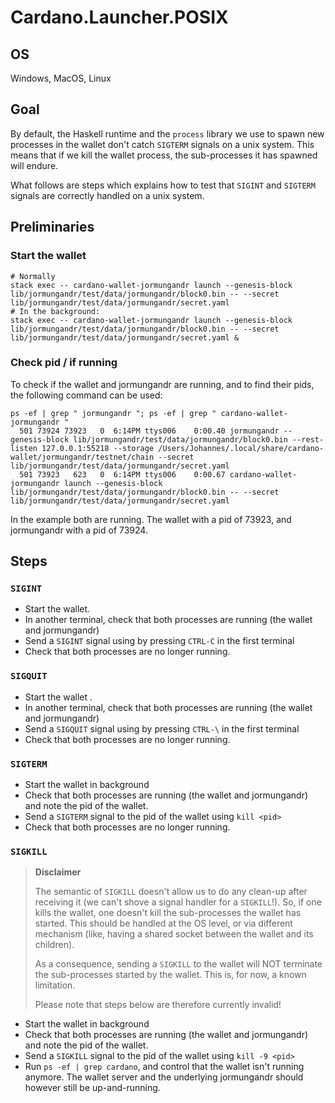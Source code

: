 # Cardano.Launcher.POSIX

## OS

Windows, MacOS, Linux

## Goal

By default, the Haskell runtime and the `process` library we use to spawn new
processes in the wallet don't catch `SIGTERM` signals on a unix system. This
means that if we kill the wallet process, the sub-processes it has spawned
will endure.

What follows are steps which explains how to test that `SIGINT` and `SIGTERM`
signals are correctly handled on a unix system.

## Preliminaries
### Start the wallet

```
# Normally
stack exec -- cardano-wallet-jormungandr launch --genesis-block lib/jormungandr/test/data/jormungandr/block0.bin -- --secret lib/jormungandr/test/data/jormungandr/secret.yaml
# In the background:
stack exec -- cardano-wallet-jormungandr launch --genesis-block lib/jormungandr/test/data/jormungandr/block0.bin -- --secret lib/jormungandr/test/data/jormungandr/secret.yaml &
```

### Check pid / if running

To check if the wallet and jormungandr are running, and to find their pids, the following
command can be used:

```
ps -ef | grep " jormungandr "; ps -ef | grep " cardano-wallet-jormungandr "
  501 73924 73923   0  6:14PM ttys006    0:00.40 jormungandr --genesis-block lib/jormungandr/test/data/jormungandr/block0.bin --rest-listen 127.0.0.1:55218 --storage /Users/Johannes/.local/share/cardano-wallet/jormungandr/testnet/chain --secret lib/jormungandr/test/data/jormungandr/secret.yaml
  501 73923   623   0  6:14PM ttys006    0:00.67 cardano-wallet-jormungandr launch --genesis-block lib/jormungandr/test/data/jormungandr/block0.bin -- --secret lib/jormungandr/test/data/jormungandr/secret.yaml
```

In the example both are running. The wallet with a pid of 73923, and
jormungandr with a pid of 73924.

## Steps

### `SIGINT`

- Start the wallet.
- In another terminal, check that both processes are running (the wallet and jormungandr)
- Send a `SIGINT` signal using by pressing `CTRL-C` in the first terminal
- Check that both processes are no longer running.


### `SIGQUIT`

- Start the wallet .
- In another terminal, check that both processes are running (the wallet and jormungandr)
- Send a `SIGQUIT` signal using by pressing `CTRL-\` in the first terminal
- Check that both processes are no longer running.

### `SIGTERM`

- Start the wallet in background
- Check that both processes are running (the wallet and jormungandr)
  and note the pid of the wallet.
- Send a `SIGTERM` signal to the pid of the wallet using `kill <pid>`
- Check that both processes are no longer running.


### `SIGKILL`

> **Disclaimer**
>
> The semantic of `SIGKILL` doesn't allow us to do any clean-up after receiving
> it (we can't shove a signal handler for a `SIGKILL`!). So, if one kills the
> wallet, one doesn't kill the sub-processes the wallet has started. This
> should be handled at the OS level, or via different mechanism (like, having a
> shared socket between the wallet and its children).
>
> As a consequence, sending a `SIGKILL` to the wallet will NOT terminate the
> sub-processes started by the wallet. This is, for now, a known limitation.
>
> Please note that steps below are therefore currently invalid!

- Start the wallet in background
- Check that both processes are running (the wallet and jormungandr)
  and note the pid of the wallet.
- Send a `SIGKILL` signal to the pid of the wallet using `kill -9 <pid>`
- Run `ps -ef | grep cardano`, and control that the wallet isn't running
  anymore. The wallet server and the underlying jormungandr should however
  still be up-and-running.
